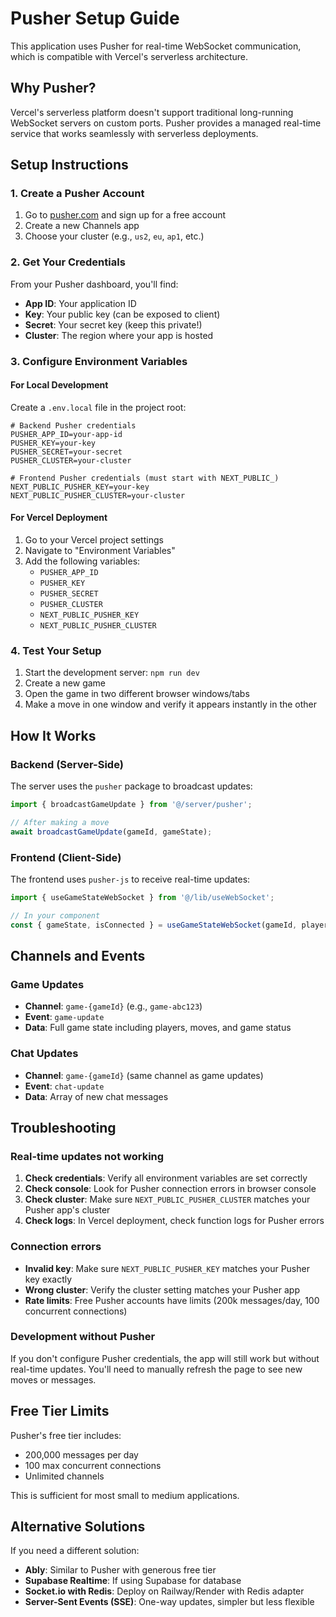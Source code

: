 # Pusher Setup Guide

This application uses Pusher for real-time WebSocket communication, which is compatible with Vercel's serverless architecture.

## Why Pusher?

Vercel's serverless platform doesn't support traditional long-running WebSocket servers on custom ports. Pusher provides a managed real-time service that works seamlessly with serverless deployments.

## Setup Instructions

### 1. Create a Pusher Account

1. Go to [pusher.com](https://pusher.com) and sign up for a free account
2. Create a new Channels app
3. Choose your cluster (e.g., `us2`, `eu`, `ap1`, etc.)

### 2. Get Your Credentials

From your Pusher dashboard, you'll find:

- **App ID**: Your application ID
- **Key**: Your public key (can be exposed to client)
- **Secret**: Your secret key (keep this private!)
- **Cluster**: The region where your app is hosted

### 3. Configure Environment Variables

#### For Local Development

Create a `.env.local` file in the project root:

```env
# Backend Pusher credentials
PUSHER_APP_ID=your-app-id
PUSHER_KEY=your-key
PUSHER_SECRET=your-secret
PUSHER_CLUSTER=your-cluster

# Frontend Pusher credentials (must start with NEXT_PUBLIC_)
NEXT_PUBLIC_PUSHER_KEY=your-key
NEXT_PUBLIC_PUSHER_CLUSTER=your-cluster
```

#### For Vercel Deployment

1. Go to your Vercel project settings
2. Navigate to "Environment Variables"
3. Add the following variables:
   - `PUSHER_APP_ID`
   - `PUSHER_KEY`
   - `PUSHER_SECRET`
   - `PUSHER_CLUSTER`
   - `NEXT_PUBLIC_PUSHER_KEY`
   - `NEXT_PUBLIC_PUSHER_CLUSTER`

### 4. Test Your Setup

1. Start the development server: `npm run dev`
2. Create a new game
3. Open the game in two different browser windows/tabs
4. Make a move in one window and verify it appears instantly in the other

## How It Works

### Backend (Server-Side)

The server uses the `pusher` package to broadcast updates:

```typescript
import { broadcastGameUpdate } from '@/server/pusher';

// After making a move
await broadcastGameUpdate(gameId, gameState);
```

### Frontend (Client-Side)

The frontend uses `pusher-js` to receive real-time updates:

```typescript
import { useGameStateWebSocket } from '@/lib/useWebSocket';

// In your component
const { gameState, isConnected } = useGameStateWebSocket(gameId, playerId);
```

## Channels and Events

### Game Updates

- **Channel**: `game-{gameId}` (e.g., `game-abc123`)
- **Event**: `game-update`
- **Data**: Full game state including players, moves, and game status

### Chat Updates

- **Channel**: `game-{gameId}` (same channel as game updates)
- **Event**: `chat-update`
- **Data**: Array of new chat messages

## Troubleshooting

### Real-time updates not working

1. **Check credentials**: Verify all environment variables are set correctly
2. **Check console**: Look for Pusher connection errors in browser console
3. **Check cluster**: Make sure `NEXT_PUBLIC_PUSHER_CLUSTER` matches your Pusher app's cluster
4. **Check logs**: In Vercel deployment, check function logs for Pusher errors

### Connection errors

- **Invalid key**: Make sure `NEXT_PUBLIC_PUSHER_KEY` matches your Pusher key exactly
- **Wrong cluster**: Verify the cluster setting matches your Pusher app
- **Rate limits**: Free Pusher accounts have limits (200k messages/day, 100 concurrent connections)

### Development without Pusher

If you don't configure Pusher credentials, the app will still work but without real-time updates. You'll need to manually refresh the page to see new moves or messages.

## Free Tier Limits

Pusher's free tier includes:

- 200,000 messages per day
- 100 max concurrent connections
- Unlimited channels

This is sufficient for most small to medium applications.

## Alternative Solutions

If you need a different solution:

- **Ably**: Similar to Pusher with generous free tier
- **Supabase Realtime**: If using Supabase for database
- **Socket.io with Redis**: Deploy on Railway/Render with Redis adapter
- **Server-Sent Events (SSE)**: One-way updates, simpler but less flexible
